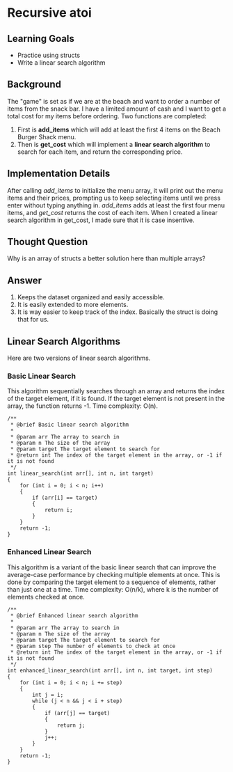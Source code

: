 # Recursive atoi

## Learning Goals

- Practice using structs
- Write a linear search algorithm

## Background

The "game" is set as if we are at the beach and want to order a number of items from the snack bar. I have a limited amount of cash and I want to get a total cost for my items before ordering. Two functions are completed:

1. First is **add_items** which will add at least the first 4 items on the Beach Burger Shack menu.
2. Then is **get_cost** which will implement a **linear search algorithm** to search for each item, and return the corresponding price.

## Implementation Details

After calling *add_items* to initialize the menu array, it will print out the menu items and their prices, prompting us to keep selecting items until we press enter without typing anything in. *add_items* adds at least the first four menu items, and *get_cost* returns the cost of each item. When I created a linear search algorithm in get_cost, I made sure that it is case insentive.

## Thought Question

Why is an array of structs a better solution here than multiple arrays?

## Answer

1. Keeps the dataset organized and easily accessible.
2. It is easily extended to more elements.
3. It is way easier to keep track of the index. Basically the struct is doing that for us.

## Linear Search Algorithms

Here are two versions of linear search algorithms.

### Basic Linear Search

This algorithm sequentially searches through an array and returns the index of the target element, if it is found. If the target element is not present in the array, the function returns -1.
Time complexity: O(n).

```lang-c
/**
 * @brief Basic linear search algorithm
 * 
 * @param arr The array to search in
 * @param n The size of the array
 * @param target The target element to search for
 * @return int The index of the target element in the array, or -1 if it is not found
 */
int linear_search(int arr[], int n, int target)
{
    for (int i = 0; i < n; i++)
    {
        if (arr[i] == target)
        {
            return i;
        }
    }
    return -1;
}
```

### Enhanced Linear Search

This algorithm is a variant of the basic linear search that can improve the average-case performance by checking multiple elements at once. This is done by comparing the target element to a sequence of elements, rather than just one at a time.
Time complexity: O(n/k), where k is the number of elements checked at once.

```lang-C
/**
 * @brief Enhanced linear search algorithm
 * 
 * @param arr The array to search in
 * @param n The size of the array
 * @param target The target element to search for
 * @param step The number of elements to check at once
 * @return int The index of the target element in the array, or -1 if it is not found
 */
int enhanced_linear_search(int arr[], int n, int target, int step)
{
    for (int i = 0; i < n; i += step)
    {
        int j = i;
        while (j < n && j < i + step)
        {
            if (arr[j] == target)
            {
                return j;
            }
            j++;
        }
    }
    return -1;
}
```
